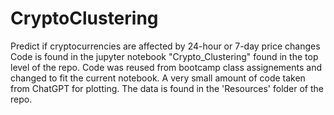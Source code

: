 # CryptoClustering
Predict if cryptocurrencies are affected by 24-hour or 7-day price changes
Code is found in the jupyter notebook "Crypto_Clustering" found in the top level of the repo.
Code was reused from bootcamp class assignements and changed to fit the current notebook.
A very small amount of code taken from ChatGPT for plotting.
The data is found in the 'Resources' folder of the repo.